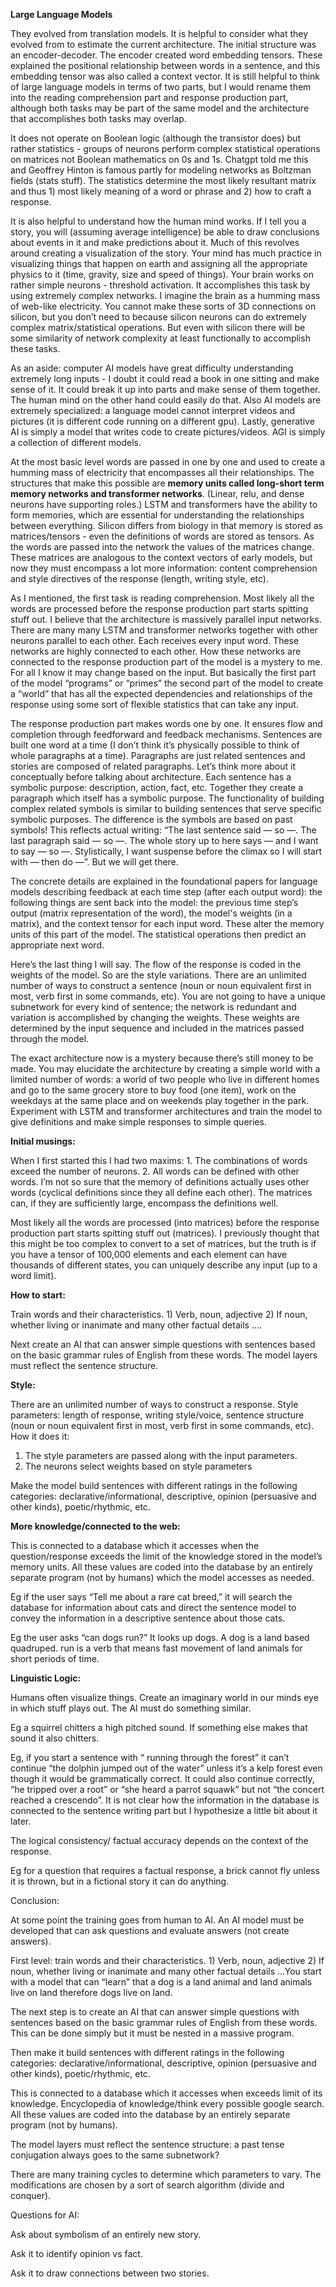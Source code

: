 **Large Language Models**

They evolved from translation models. It is helpful to consider what they evolved from to estimate the current architecture. The initial structure was an encoder-decoder. The encoder created word embedding tensors. These explained the positional relationship between words in a sentence, and this embedding tensor was also called a context vector. It is still helpful to think of large language models in terms of two parts, but I would rename them into the reading comprehension part and response production part, although both tasks may be part of the same model and the architecture that accomplishes both tasks may overlap.

It does not operate on Boolean logic (although the transistor does) but rather statistics - groups of neurons perform complex statistical operations on matrices not Boolean mathematics on 0s and 1s. Chatgpt told me this and Geoffrey Hinton is famous partly for modeling networks as Boltzman fields (stats stuff). The statistics determine the most likely resultant matrix and thus 1) most likely meaning of a word or phrase and 2) how to craft a response.

It is also helpful to understand how the human mind works. If I tell you a story, you will (assuming average intelligence) be able to draw conclusions about events in it and make predictions about it. Much of this revolves around creating a visualization of the story. Your mind has much practice in visualizing things that happen on earth and assigning all the appropriate physics to it (time, gravity, size and speed of things). Your brain works on rather simple neurons - threshold activation. It accomplishes this task by using extremely complex networks. I imagine the brain as a humming mass of web-like electricity. You cannot make these sorts of 3D connections on silicon, but you don’t need to because silicon neurons can do extremely complex matrix/statistical operations. But even with silicon there will be some similarity of network complexity at least functionally to accomplish these tasks.

As an aside: computer AI models have great difficulty understanding extremely long inputs - I doubt it could read a book in one sitting and make sense of it. It could break it up into parts and make sense of them together. The human mind on the other hand could easily do that. Also AI models are extremely specialized: a language model cannot interpret videos and pictures (it is different code running on a different gpu). Lastly, generative AI is simply a model that writes code to create pictures/videos. AGI is simply a collection of different models.

At the most basic level words are passed in one by one and used to create a humming mass of electricity that encompasses all their relationships. The structures that make this possible are **memory units called long-short term memory networks and transformer networks**. (Linear, relu, and dense neurons have supporting roles.) LSTM and transformers have the ability to form memories, which are essential for understanding the relationships between everything. Silicon differs from biology in that memory is stored as matrices/tensors - even the definitions of words are stored as tensors. As the words are passed into the network the values of the matrices change. These matrices are analogous to the context vectors of early models, but now they must encompass a lot more information: content comprehension and style directives of the response (length, writing style, etc).

As I mentioned, the first task is reading comprehension. Most likely all the words are processed before the response production part starts spitting stuff out. I believe that the architecture is massively parallel input networks. There are many many LSTM and transformer networks together with other neurons parallel to each other. Each receives every input word. These networks are highly connected to each other. How these networks are connected to the response production part of the model is a mystery to me. For all I know it may change based on the input. But basically the first part of the model “programs” or “primes” the second part of the model to create a “world” that has all the expected dependencies and relationships of the response using some sort of flexible statistics that can take any input.

The response production part makes words one by one. It ensures flow and completion through feedforward and feedback mechanisms. Sentences are built one word at a time (I don’t think it’s physically possible to think of whole paragraphs at a time). Paragraphs are just related sentences and stories are composed of related paragraphs. Let’s think more about it conceptually before talking about architecture. Each sentence has a symbolic purpose: description, action, fact, etc. Together they create a paragraph which itself has a symbolic purpose. The functionality of building complex related symbols is similar to building sentences that serve specific symbolic purposes. The difference is the symbols are based on past symbols! This reflects actual writing: “The last sentence said — so —. The last paragraph said — so —. The whole story up to here says — and I want to say — so —. Stylistically, I want suspense before the climax so I will start with — then do —”. But we will get there.

The concrete details are explained in the foundational papers for language models describing feedback at each time step (after each output word): the following things are sent back into the model: the previous time step’s output (matrix representation of the word), the model's weights (in a matrix), and the context tensor for each input word. These alter the memory units of this part of the model. The statistical operations then predict an appropriate next word.

Here’s the last thing I will say. The flow of the response is coded in the weights of the model. So are the style variations. There are an unlimited number of ways to construct a sentence (noun or noun equivalent first in most, verb first in some commands, etc). You are not going to have a unique subnetwork for every kind of sentence; the network is redundant and variation is accomplished by changing the weights. These weights are determined by the input sequence and included in the matrices passed through the model.

The exact architecture now is a mystery because there’s still money to be made. You may elucidate the architecture by creating a simple world with a limited number of words: a world of two people who live in different homes and go to the same grocery store to buy food (one item), work on the weekdays at the same place and on weekends play together in the park. Experiment with LSTM and transformer architectures and train the model to give definitions and make simple responses to simple queries.

**Initial musings:**

When I first started this I had two maxims: 1. The combinations of words exceed the number of neurons. 2. All words can be defined with other words. I’m not so sure that the memory of definitions actually uses other words (cyclical definitions since they all define each other). The matrices can, if they are sufficiently large, encompass the definitions well.

Most likely all the words are processed (into matrices) before the response production part starts spitting stuff out (matrices). I previously thought that this might be too complex to convert to a set of matrices, but the truth is if you have a tensor of 100,000 elements and each element can have thousands of different states, you can uniquely describe any input (up to a word limit).

**How to start:**

Train words and their characteristics. 1) Verb, noun, adjective 2) If noun, whether living or inanimate and many other factual details ….

Next create an AI that can answer simple questions with sentences based on the basic grammar rules of English from these words. The model layers must reflect the sentence structure.

**Style:**

There are an unlimited number of ways to construct a response. Style parameters: length of response, writing style/voice, sentence structure (noun or noun equivalent first in most, verb first in some commands, etc). How it does it:

1. The style parameters are passed along with the input parameters.
2. The neurons select weights based on style parameters

Make the model build sentences with different ratings in the following categories: declarative/informational, descriptive, opinion (persuasive and other kinds), poetic/rhythmic, etc.

**More knowledge/connected to the web:**

This is connected to a database which it accesses when the question/response exceeds the limit of the knowledge stored in the model’s memory units. All these values are coded into the database by an entirely separate program (not by humans) which the model accesses as needed.

Eg if the user says “Tell me about a rare cat breed,” it will search the database for information about cats and direct the sentence model to convey the information in a descriptive sentence about those cats.

Eg the user asks “can dogs run?” It looks up dogs. A dog is a land based quadruped. run is a verb that means fast movement of land animals for short periods of time.

**Linguistic Logic:**

Humans often visualize things. Create an imaginary world in our minds eye in which stuff plays out. The AI must do something similar.

Eg a squirrel chitters a high pitched sound. If something else makes that sound it also chitters.

Eg, if you start a sentence with “ running through the forest” it can’t continue “the dolphin jumped out of the water” unless it’s a kelp forest even though it would be grammatically correct. It could also continue correctly, “he tripped over a root” or “she heard a parrot squawk” but not “the concert reached a crescendo”. It is not clear how the information in the database is connected to the sentence writing part but I hypothesize a little bit about it later.

The logical consistency/ factual accuracy depends on the context of the response.

Eg for a question that requires a factual response, a brick cannot fly unless it is thrown, but in a fictional story it can do anything.

Conclusion:

At some point the training goes from human to AI. An AI model must be developed that can ask questions and evaluate answers (not create answers).

First level: train words and their characteristics. 1) Verb, noun, adjective 2) If noun, whether living or inanimate and many other factual details …You start with a model that can “learn” that a dog is a land animal and land animals live on land therefore dogs live on land.

The next step is to create an AI that can answer simple questions with sentences based on the basic grammar rules of English from these words. This can be done simply but it must be nested in a massive program.

Then make it build sentences with different ratings in the following categories: declarative/informational, descriptive, opinion (persuasive and other kinds), poetic/rhythmic, etc.

This is connected to a database which it accesses when exceeds limit of its knowledge. Encyclopedia of knowledge/think every possible google search. All these values are coded into the database by an entirely separate program (not by humans).

The model layers must reflect the sentence structure: a past tense conjugation always goes to the same subnetwork?

There are many training cycles to determine which parameters to vary. The modifications are chosen by a sort of search algorithm (divide and conquer).

Questions for AI:

Ask about symbolism of an entirely new story.

Ask it to identify opinion vs fact.

Ask it to draw connections between two stories.